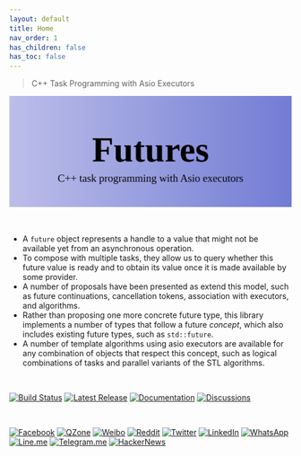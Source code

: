 ```yaml
---
layout: default
title: Home
nav_order: 1
has_children: false
has_toc: false
---
```


> C++ Task Programming with Asio Executors

[![Futures](img/futures_banner.svg)](https://alandefreitas.github.io/futures/)

<br/>

- A `future` object represents a handle to a value that might not be available yet from an asynchronous operation.
- To compose with multiple tasks, they allow us to query whether this future value is ready and to obtain its value once it is made available by some provider.
- A number of proposals have been presented as extend this model, such as future continuations, cancellation tokens, association with executors, and algorithms.  
- Rather than proposing one more concrete future type, this library implements a number of types that follow a future *concept*, which also includes existing future types, such as `std::future`.  
- A number of template algorithms using asio executors are available for any combination of objects that respect this concept, such as logical combinations of tasks and parallel variants of the STL algorithms.    

<br/>

[![Build Status](https://img.shields.io/github/workflow/status/alandefreitas/futures/Build?event=push&label=Build&logo=Github-Actions)](https://github.com/alandefreitas/futures/actions?query=workflow%3ABuild+event%3Apush)
[![Latest Release](https://img.shields.io/github/release/alandefreitas/futures.svg?label=Download)](https://GitHub.com/alandefreitas/futures/releases/)
[![Documentation](https://img.shields.io/website-up-down-green-red/http/alandefreitas.github.io/futures.svg?label=Documentation)](https://alandefreitas.github.io/futures/)
[![Discussions](https://img.shields.io/website-up-down-green-red/http/alandefreitas.github.io/futures.svg?label=Discussions)](https://github.com/alandefreitas/futures/discussions)

<br/>

<!-- https://github.com/bradvin/social-share-urls -->
[![Facebook](https://img.shields.io/twitter/url/http/shields.io.svg?style=social&label=Share+on+Facebook&logo=facebook)](https://www.facebook.com/sharer/sharer.php?t=futures:%20C%2B%2B%20Task%20Programming&u=https://github.com/alandefreitas/futures/)
[![QZone](https://img.shields.io/twitter/url/http/shields.io.svg?style=social&label=Share+on+QZone&logo=qzone)](http://sns.qzone.qq.com/cgi-bin/qzshare/cgi_qzshare_onekey?url=https://github.com/alandefreitas/futures/&title=futures:%20C%2B%2B%20task%20programming%20with%20asio%20executors&summary=futures:%20C%2B%2B%20task%20programming%20with%20asio%20executors)
[![Weibo](https://img.shields.io/twitter/url/http/shields.io.svg?style=social&label=Share+on+Weibo&logo=sina-weibo)](http://sns.qzone.qq.com/cgi-bin/qzshare/cgi_qzshare_onekey?url=https://github.com/alandefreitas/futures/&title=futures:%20C%2B%2B%20task%20programming%20with%20asio%20executors&summary=futures:%20C%2B%2B%20task%20programming%20with%20asio%20executors)
[![Reddit](https://img.shields.io/twitter/url/http/shields.io.svg?style=social&label=Share+on+Reddit&logo=reddit)](http://www.reddit.com/submit?url=https://github.com/alandefreitas/futures/&title=Futures:%20CPP%20Task%20Programming%20with%20Asio%20Executors)
[![Twitter](https://img.shields.io/twitter/url/http/shields.io.svg?label=Share+on+Twitter&style=social)](https://twitter.com/intent/tweet?text=futures:%20C%2B%2B%20task%20programming%20with%20asio%20executors&url=https://github.com/alandefreitas/futures/&hashtags=Task,Programming,Cpp,Async)
[![LinkedIn](https://img.shields.io/twitter/url/http/shields.io.svg?style=social&label=Share+on+LinkedIn&logo=linkedin)](https://www.linkedin.com/shareArticle?mini=false&url=https://github.com/alandefreitas/futures/&title=futures:%20C%2B%2B%20task%20programming%20with%20asio%20executors)
[![WhatsApp](https://img.shields.io/twitter/url/http/shields.io.svg?style=social&label=Share+on+WhatsApp&logo=whatsapp)](https://api.whatsapp.com/send?text=futures:%20C%2B%2B%20task%20programming%20with%20asio%20executors:+https://github.com/alandefreitas/futures/)
[![Line.me](https://img.shields.io/twitter/url/http/shields.io.svg?style=social&label=Share+on+Line.me&logo=line)](https://lineit.line.me/share/ui?url=https://github.com/alandefreitas/futures/&text=futures:%20C%2B%2B%20task%20programming%20with%20asio%20executors)
[![Telegram.me](https://img.shields.io/twitter/url/http/shields.io.svg?style=social&label=Share+on+Telegram.me&logo=telegram)](https://telegram.me/share/url?url=https://github.com/alandefreitas/futures/&text=futures:%20C%2B%2B%20task%20programming%20with%20asio%20executors)
[![HackerNews](https://img.shields.io/twitter/url/http/shields.io.svg?style=social&label=Share+on+HackerNews&logo=y-combinator)](https://news.ycombinator.com/submitlink?u=https://github.com/alandefreitas/futures/&t=futures:%20C%2B%2B%20task%20programming%20with%20asio%20executors)

<br/>
